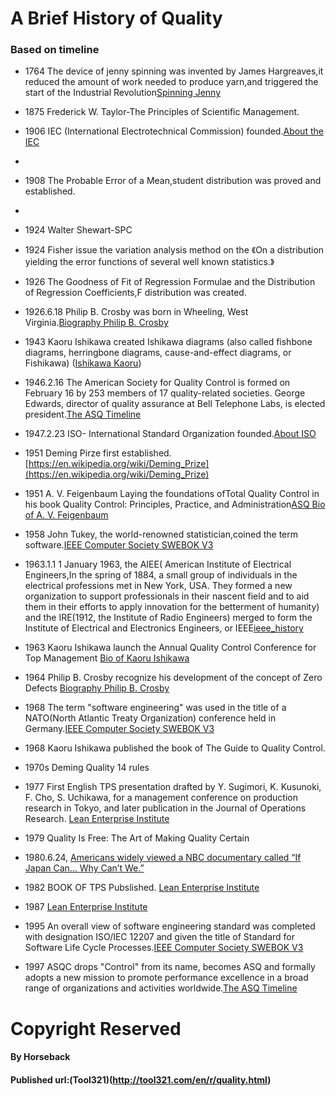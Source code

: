 # A Brief History of Quality
### Based on timeline
* 1764 The device of jenny spinning was invented by James Hargreaves,it reduced the amount of work needed to produce yarn,and triggered the start of the Industrial Revolution[Spinning Jenny](https://en.wikipedia.org/wiki/Spinning_jenny)

* 1875 Frederick W. Taylor-The Principles of Scientific Management.

* 1906 IEC (International Electrotechnical Commission) founded.[About the IEC](http://www.iec.ch/about/)
* 
* 1908 The Probable Error of a Mean,student distribution was proved and established.
* 
* 1924 Walter Shewart-SPC
* 1924 Fisher issue the variation analysis method on the 《On a distribution yielding the error functions of several well known statistics.》
* 1926 The Goodness of Fit of Regression Formulae and the Distribution of Regression Coefficients,F distribution was created.

* 1926.6.18 Philip B. Crosby was born in Wheeling, West Virginia.[Biography Philip B. Crosby](http://www.philipcrosby.com/25years/crosby.html)

* 1943 Kaoru Ishikawa created Ishikawa diagrams (also called fishbone diagrams, herringbone diagrams, cause-and-effect diagrams, or Fishikawa) ([Ishikawa Kaoru](https://en.wikipedia.org/wiki/Kaoru_Ishikawa))

* 1946.2.16 The American Society for Quality Control is formed on February 16 by 253 members of 17 quality-related societies. George Edwards, director of quality assurance at Bell Telephone Labs, is elected president.[The ASQ Timeline](http://asq.org/about-asq/who-we-are/timeline.html)

* 1947.2.23 ISO- International Standard Organization founded.[About ISO](http://www.iso.org/iso/home/about.htm)

* 1951 Deming Pirze first established. [https://en.wikipedia.org/wiki/Deming_Prize](https://en.wikipedia.org/wiki/Deming_Prize)

* 1951 A. V. Feigenbaum Laying the foundations ofTotal Quality Control in his book Quality Control: Principles, Practice, and Administration[ASQ Bio of A. V. Feigenbaum](http://asq.org/about-asq/who-we-are/bio_feigen.html)

* 1958 John Tukey, the world-renowned statistician,coined the term software.[IEEE Computer Society SWEBOK V3](https://www.computer.org/web/swebok)

* 1963.1.1 1 January 1963, the AIEE( American Institute of Electrical Engineers,In the spring of 1884, a small group of individuals in the electrical professions met in New York, USA. They formed a new organization to support professionals in their nascent field and to aid them in their efforts to apply innovation for the betterment of humanity) and the IRE(1912, the Institute of Radio Engineers) merged to form the Institute of Electrical and Electronics Engineers, or IEEE[ieee_history](https://www.ieee.org/about/ieee_history.html)

* 1963 Kaoru Ishikawa launch the Annual Quality Control Conference for Top Management [Bio of Kaoru Ishikawa](http://asq.org/about-asq/who-we-are/bio_ishikawa.html)

* 1964 Philip B. Crosby recognize his development of the concept of Zero Defects [Biography Philip B. Crosby](http://www.philipcrosby.com/25years/crosby.html)

* 1968 The term "software engineering" was used in the title of a NATO(North Atlantic Treaty Organization) conference held in Germany.[IEEE Computer Society SWEBOK V3](https://www.computer.org/web/swebok)

* 1968 Kaoru Ishikawa published the book of The Guide to Quality Control.

* 1970s Deming Quality 14 rules

* 1977 First English TPS presentation drafted by Y. Sugimori, K. Kusunoki, F. Cho, S. Uchikawa, for a management conference on production research in Tokyo, and later publication in the Journal of Operations Research. [Lean Enterprise Institute](http://www.lean.org/WhatsLean/Timeline.cfm)

* 1979 Quality Is Free: The Art of Making Quality Certain

* 1980.6.24, [Americans widely viewed a NBC documentary called “If Japan Can… Why Can’t We.” ](https://www.deming.org/content/if-japan-canwhy-cant-we)

* 1982 BOOK OF TPS Pubslished. [Lean Enterprise Institute](http://www.lean.org/WhatsLean/Timeline.cfm)

* 1987 [Lean Enterprise Institute](http://www.lean.org/WhatsLean/Timeline.cfm)

* 1995 An overall view of software engineering standard was completed with designation ISO/IEC 12207 and given the title of Standard for Software Life Cycle Processes.[IEEE Computer Society SWEBOK V3](https://www.computer.org/web/swebok)

* 1997 ASQC drops "Control" from its name, becomes ASQ and formally adopts a new mission to promote performance excellence in a broad range of organizations and activities worldwide.[The ASQ Timeline](http://asq.org/about-asq/who-we-are/timeline.html)



# Copyright Reserved
#### By Horseback
#### Published url:(Tool321)(http://tool321.com/en/r/quality.html)
